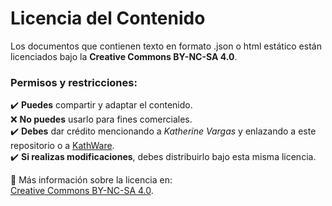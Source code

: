 # Licencia del Contenido

Los documentos que contienen texto en formato .json o html estático están licenciados bajo la **Creative Commons BY-NC-SA 4.0**.

### Permisos y restricciones:
✔️ **Puedes** compartir y adaptar el contenido.  
❌ **No puedes** usarlo para fines comerciales.  
✔️ **Debes** dar crédito mencionando a *Katherine Vargas* y enlazando a este repositorio o a [KathWare](https://kathware.com.ar).  
✔️ **Si realizas modificaciones**, debes distribuirlo bajo esta misma licencia.

🔗 Más información sobre la licencia en:  
[Creative Commons BY-NC-SA 4.0](https://creativecommons.org/licenses/by-nc-sa/4.0/).

